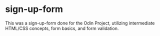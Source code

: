 # sign-up-form

This was a sign-up-form done for the Odin Project, utilizing intermediate HTML/CSS concepts, form basics, and form validation.